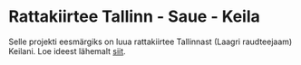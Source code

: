 # Rattakiirtee Tallinn - Saue - Keila

Selle projekti eesmärgiks on luua rattakiirtee Tallinnast (Laagri raudteejaam) Keilani. Loe ideest lähemalt [siit](https://medium.com/saue/kiirtee-saue-linnast-keilasse-ja-tallinna-5529e1cd69f2).
